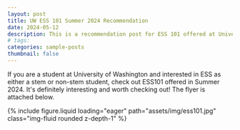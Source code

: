 ```yaml
---
layout: post
title: UW ESS 101 Summer 2024 Recommendation
date: 2024-05-12
description: This is a recommendation post for ESS 101 offered at University of Washington in Summer 2024
# tags: 
categories: sample-posts
thumbnail: false
---
```


If you are a student at University of Washington and interested in ESS as either a stem or non-stem student, check out ESS101 offered in Summer 2024. It's definitely interesting and worth checking out! The flyer is attached below.

<div>
    {% include figure.liquid loading="eager" path="assets/img/ess101.jpg" class="img-fluid rounded z-depth-1" %}
</div>
